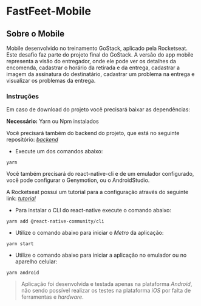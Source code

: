 # FastFeet-Mobile

## Sobre o Mobile

Mobile desenvolvido no treinamento GoStack, aplicado pela Rocketseat. Este desafio faz parte do projeto final do GoStack. A versão
do app mobile representa a visão do entregador, onde ele pode ver os detalhes da encomenda, cadastrar o horário da retirada e da entrega,
cadastrar a imagem da assinatura do destinatário, cadastrar um problema na entrega e visualizar os problemas da entrega.

### Instruções
Em caso de download do projeto você precisará baixar as dependências:  

**Necessário:** Yarn ou Npm instalados  

Você precisará também do backend do projeto, que está no seguinte repositório: [*backend*](https://github.com/thaislsilveira/FastFeet)  

- Execute um dos comandos abaixo:

```
yarn

``` 
Você também precisará do react-native-cli e de um emulador configurado, você pode configurar o Genymotion, ou o AndroidStudio.  

A Rocketseat possui um tutorial para a configuração através do seguinte link: [*tutorial*](https://docs.rocketseat.dev/ambiente-react-native/android/linux)

- Para instalar o CLI do react-native execute o comando abaixo:

```
yarn add @react-native-community/cli

``` 

- Utilize o comando abaixo para iniciar o *Metro* da aplicação:

```
yarn start
```

- Utilize o comando abaixo para iniciar a aplicação no emulador ou no aparelho celular:

```
yarn android
```

> Aplicação foi desenvolvida e testada apenas na plataforma *Android*, não sendo possível realizar os testes na plataforma *iOS* por falta de ferramentas e *hardware*.
